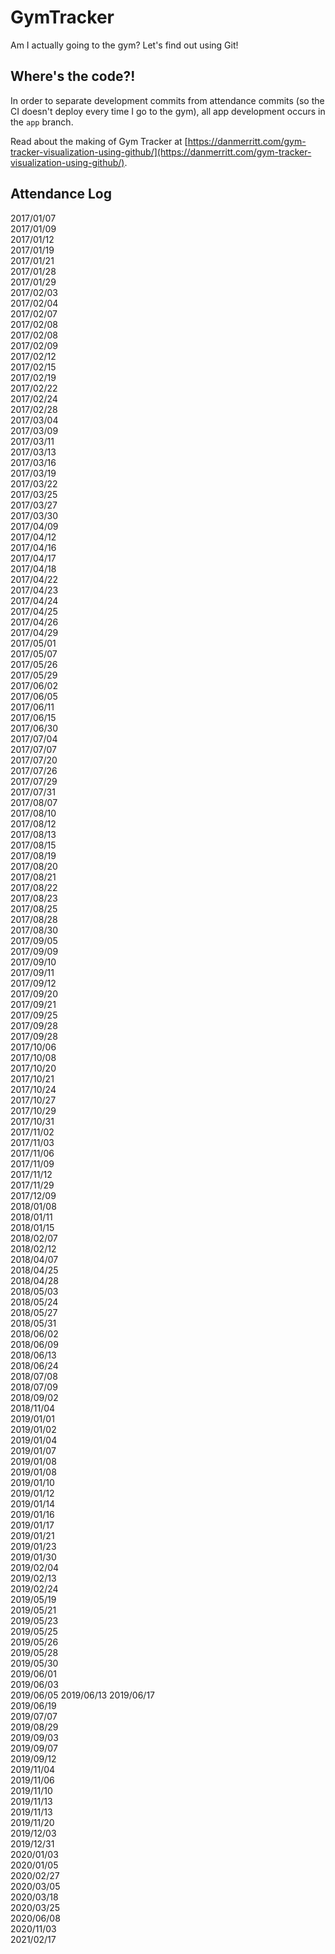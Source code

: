 # GymTracker
Am I actually going to the gym? Let's find out using Git!

## Where's the code?!
In order to separate development commits from attendance commits (so the CI doesn't deploy every time I go to the gym), all app development occurs in the `app` branch.

Read about the making of Gym Tracker at [https://danmerritt.com/gym-tracker-visualization-using-github/](https://danmerritt.com/gym-tracker-visualization-using-github/).

## Attendance Log

2017/01/07  
2017/01/09  
2017/01/12  
2017/01/19  
2017/01/21  
2017/01/28  
2017/01/29  
2017/02/03  
2017/02/04  
2017/02/07  
2017/02/08  
2017/02/08  
2017/02/09  
2017/02/12  
2017/02/15  
2017/02/19  
2017/02/22  
2017/02/24  
2017/02/28  
2017/03/04  
2017/03/09  
2017/03/11  
2017/03/13  
2017/03/16  
2017/03/19  
2017/03/22  
2017/03/25  
2017/03/27  
2017/03/30  
2017/04/09  
2017/04/12  
2017/04/16  
2017/04/17  
2017/04/18  
2017/04/22  
2017/04/23  
2017/04/24  
2017/04/25  
2017/04/26  
2017/04/29  
2017/05/01  
2017/05/07  
2017/05/26  
2017/05/29  
2017/06/02  
2017/06/05  
2017/06/11  
2017/06/15  
2017/06/30  
2017/07/04  
2017/07/07  
2017/07/20  
2017/07/26  
2017/07/29  
2017/07/31  
2017/08/07  
2017/08/10  
2017/08/12  
2017/08/13  
2017/08/15  
2017/08/19  
2017/08/20  
2017/08/21  
2017/08/22  
2017/08/23  
2017/08/25  
2017/08/28  
2017/08/30  
2017/09/05  
2017/09/09  
2017/09/10  
2017/09/11  
2017/09/12  
2017/09/20  
2017/09/21  
2017/09/25  
2017/09/28  
2017/09/28  
2017/10/06  
2017/10/08  
2017/10/20  
2017/10/21  
2017/10/24  
2017/10/27  
2017/10/29  
2017/10/31  
2017/11/02  
2017/11/03  
2017/11/06  
2017/11/09  
2017/11/12  
2017/11/29  
2017/12/09  
2018/01/08  
2018/01/11  
2018/01/15  
2018/02/07  
2018/02/12  
2018/04/07  
2018/04/25  
2018/04/28  
2018/05/03  
2018/05/24  
2018/05/27  
2018/05/31  
2018/06/02  
2018/06/09  
2018/06/13  
2018/06/24  
2018/07/08  
2018/07/09  
2018/09/02  
2018/11/04  
2019/01/01  
2019/01/02  
2019/01/04  
2019/01/07  
2019/01/08  
2019/01/08  
2019/01/10  
2019/01/12  
2019/01/14  
2019/01/16  
2019/01/17  
2019/01/21  
2019/01/23  
2019/01/30  
2019/02/04  
2019/02/13  
2019/02/24  
2019/05/19  
2019/05/21  
2019/05/23  
2019/05/25  
2019/05/26  
2019/05/28  
2019/05/30  
2019/06/01  
2019/06/03  
2019/06/05
2019/06/13
2019/06/17  
2019/06/19  
2019/07/07  
2019/08/29  
2019/09/03  
2019/09/07  
2019/09/12  
2019/11/04  
2019/11/06  
2019/11/10  
2019/11/13  
2019/11/13  
2019/11/20  
2019/12/03  
2019/12/31  
2020/01/03  
2020/01/05  
2020/02/27  
2020/03/05  
2020/03/18  
2020/03/25  
2020/06/08  
2020/11/03  
2021/02/17  

